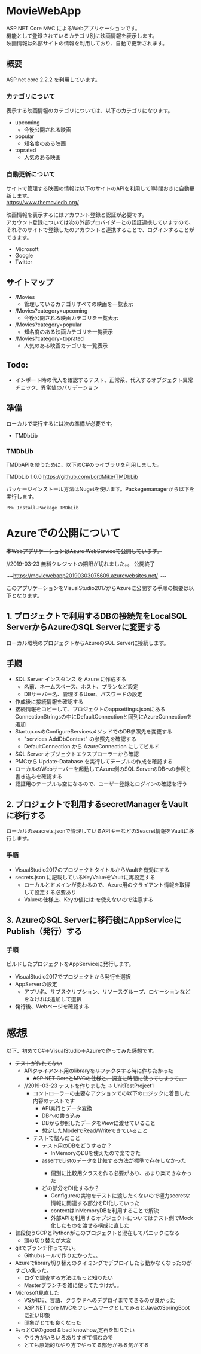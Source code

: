 # MovieWebApp

ASP.NET Core MVC によるWebアプリケーションです。  
機能として登録されているカテゴリ別に映画情報を表示します。  
映画情報は外部サイトの情報を利用しており、自動で更新されます。

## 概要

ASP.net core 2.2.2 を利用しています。

### カテゴリについて

表示する映画情報のカテゴリについては、以下のカテゴリになります。

- upcoming
  - 今後公開される映画
- popular
  - 知名度のある映画
- toprated
  - 人気のある映画

### 自動更新について
サイトで管理する映画の情報は以下のサイトのAPIを利用して1時間おきに自動更新します。  
https://www.themoviedb.org/  

映画情報を表示するにはアカウント登録と認証が必要です。  
アカウント登録については次の外部プロバイダーとの認証連携していますので、  
それぞのサイトで登録したのアカウントと連携することで、ログインすることができます。  

- Microsoft  
- Google  
- Twitter  

## サイトマップ

- /Movies  
  -  管理しているカテゴリすべての映画を一覧表示
- /Movies?category=upcoming
  -  今後公開される映画カテゴリを一覧表示
- /Movies?category=popular
  -  知名度のある映画カテゴリを一覧表示
- /Movies?category=toprated
  -  人気のある映画カテゴリを一覧表示

## Todo:  
- インポート時の代入を確認するテスト、正常系、代入するオブジェクト異常チェック、異常値のバリデーション


## 準備

ローカルで実行するには次の準備が必要です。

- TMDbLib

### TMDbLib

TMDbAPIを使うために、以下のC#のライブラリを利用しました。

TMDbLib 1.0.0  https://github.com/LordMike/TMDbLib  

パッケージインストール方法はNugetを使います。Packegemanagerから以下を実行します。

    PM> Install-Package TMDbLib  

# Azureでの公開について  

~~本WebアプリケーションはAzure WebServiceで公開しています。~~  

//2019-03-23 無料クレジットの期限が切れました。。  公開終了

~~https://moviewebapp20190303075609.azurewebsites.net/ ~~  

このアプリケーションをVisualStudio2017からAzureに公開する手順の概要は以下となります。

## 1. プロジェクトで利用するDBの接続先をLocalSQL ServerからAzureのSQL Serverに変更する  

ローカル環境のプロジェクトからAzureのSQL Serverに接続します。

## 手順

- SQL Server インスタンス を Azure に作成する
	- 名前、ネームスペース、ホスト、プランなど設定
	- DBサーバー名、管理するUser、パスワードの設定
- 作成後に接続情報を確認する
- 接続情報をコピーして、プロジェクトのappsettings.jsonにあるConnectionStringsの中にDefaultConnectionと同列にAzureConnectionを追加  
- Startup.csのConfigureServicesメソッドでのDB参照先を変更する
    - "services.AddDbContext<ApplicationDbContext>" の参照先を確認する
    - DefaultConnection から AzureConnection にしてビルド
- SQL Server オブジェクトエクスプローラーから確認
- PMCから Update-Database を実行してテーブルの作成を確認する  
- ローカルのWebサーバーを起動してAzure側のSQL ServerのDBへの参照と書き込みを確認する  
- 認証用のテーブルも空になるので、ユーザー登録とログインの確認を行う  

## 2. プロジェクトで利用するsecretManagerをVaultに移行する  

ローカルのseacrets.jsonで管理しているAPIキーなどのSeacret情報をVaultに移行します。 

### 手順

- VisualStudio2017のプロジェクトタイトルからVaultを有効にする  
- secrets.json に記載しているKeyValueをVaultに再設定する  
  - ローカルとドメインが変わるので、Azure用のクライアント情報を取得して設定する必要あり
  - Valueの仕様上、Keyの値には:を使えないので注意する


## 3. AzureのSQL Serverに移行後にAppServiceにPublish（発行）する  

### 手順

ビルドしたプロジェクトをAppServiceに発行します。

- VisualStudio2017でプロジェクトから発行を選択
- AppServerの設定
    - アプリ名、サブスクリプション、リソースグループ、ロケーションなどをなければ追加して選択
- 発行後、Webページを確認する

# 感想

以下、初めてC#＋VisualStudio＋Azureで作ってみた感想です。

- ~~テストが作れてない~~
	- ~~APIクライアント用のlibraryをリファクタする時に作りたかった~~   
 	    - ~~ASP.NET CoreとMVCの仕様と、調査に時間に使ってしまって。。~~    
	- //2019-03-23 テストを作りました →  UnitTestProject1
		- コントローラーの主要なアクションでの以下のロジックに着目した内容のテストです
			- API実行とデータ変換
			- DBへの書き込み
			- DBから参照したデータをViewに渡せていること
			- 想定したModelでRead/Writeできていること
		- テストで悩んだこと
			- テスト用のDBをどうするか？
				- InMemoryのDBを使えたので楽できた
			- assertでList<T>のデータを比較する方法が標準で存在しなかった
				- 個別に比較用クラスを作る必要があり、あまり楽できなかった
			- どの部分をDI化するか？
				- Configureの実物をテストに渡したくないので極力secretな情報に関連する部分をDI化していった
				- contextはInMemoryDBを利用することで解決
				- 外部APIを利用するオブジェクトについてはテスト側でMock化したものを渡せる構成に直した
- 普段使うGCPとPythonがこのプロジェクトと混在してパニックになる
    - 頭の切り替えが大変
- gitでブランチ作ってない。
    - Githubルールで作りたかった。。
- Azureでlibrary切り替えのタイミングでデプロイしたら動かなくなったのがすごい焦った。
	- ログで調査する方法はもっと知りたい
	- Masterブランチを雑に使ってたつけが。。
- Microsoft見直した
    - VSがIDE、言語、クラウドへのデプロイまでできるのが良かった
	- ASP.NET core MVCをフレームワークとしてみるとJavaのSpringBootに近い印象
	- 印象がとても良くなった
- もっとC#のgood & bad knowhow,定石を知りたい
    - やり方がいろいろありすぎて悩むので
	- とても原始的なやり方でやってる部分がある気がする
